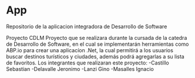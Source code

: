 # App
Repositorio de la aplicacion integradora de Desarrollo de Software

Proyecto CDLM
Proyecto que se realizara durante la cursada de la catedra de Desarrollo de Software, en el cual se implementarán herramientas como  ABP.io para crear una aplicacíon .Net, la cual permitirá a los usuarios buscar destinos turísticos y ciudades, además podrá agregarlas a su lista de favoritos.
Los integrantes que realizaran este proyecto: -Castillo Sebastian
                                              -Delavalle Jeronimo 
                                              -Lanzi Gino
                                              -Masalles Ignacio 
                                            
                            

